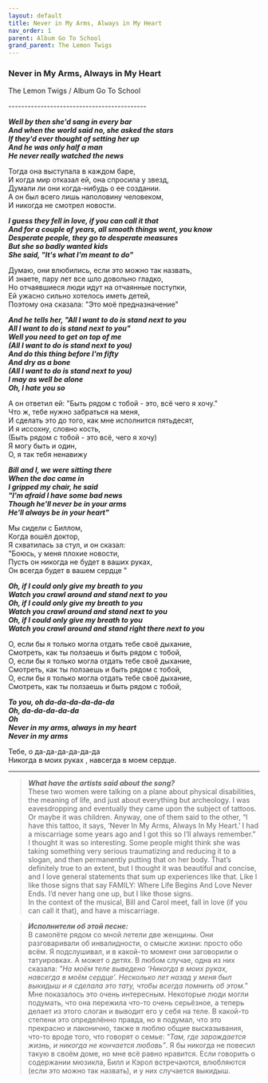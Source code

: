 ```yaml
---  
layout: default  
title: Never in My Arms, Always in My Heart  
nav_order: 1  
parent: Album Go To School  
grand_parent: The Lemon Twigs  
---  
```


### **Never in My Arms, Always in My Heart** 
<p>
The Lemon Twigs	/ Album Go To School
</p>
-------------------------------------------

**_Well by then she'd sang in every bar             
And when the world said no, she asked the stars  
If they'd ever thought of setting her up  
And he was only half a man  
He never really watched the news_**  

Тогда она выступала в каждом баре,  
И когда мир отказал ей, она спросила у звезд,  
Думали ли они когда-нибудь о ее создании.  
А он был всего лишь наполовину человеком,  
И никогда не смотрел новости.  

**_I guess they fell in love, if you can call it that  
And for a couple of years, all smooth things went, you know  
Desperate people, they go to desperate measures  
But she so badly wanted kids  
She said, "It's what I'm meant to do"_**  

Думаю, они влюбились, если это можно так назвать,  
И знаете, пару лет все шло довольно гладко,  
Но отчаявшиеся люди идут на отчаянные поступки,  
Ей ужасно сильно хотелось иметь детей,  
Поэтому она сказала: "Это моё предназначение"  

**_And he tells her, "All I want to do is stand next to you  
All I want to do is stand next to you"  
Well you need to get on top of me  
(All I want to do is stand next to you)  
And do this thing before I'm fifty  
And dry as a bone  
(All I want to do is stand next to you)  
I may as well be alone  
Oh, I hate you so_**  

А он ответил ей: "Быть рядом с тобой - это, всё чего я хочу."  
Что ж, тебе нужно забраться на меня,   
И сделать это до того, как мне исполнится пятьдесят,  
И я иссохну, словно кость,  
(Быть рядом с тобой - это всё, чего я хочу)  
Я могу быть и один,  
О, я так тебя ненавижу  

**_Bill and I, we were sitting there  
When the doc came in  
I gripped my chair, he said  
"I'm afraid I have some bad news  
Though he'll never be in your arms  
He'll always be in your heart"_**  

Мы сидели с Биллом,  
Когда вошёл доктор,  
Я схватилась за стул, и он сказал:  
"Боюсь, у меня плохие новости,  
Пусть он никогда не будет в ваших руках,  
Он всегда будет в вашем сердце "  

**_Oh, if I could only give my breath to you  
Watch you crawl around and stand next to you  
Oh, if I could only give my breath to you  
Watch you crawl around and stand next to you  
Oh, if I could only give my breath to you  
Watch you crawl around and stand right there next to you_**   

О, если бы я только могла отдать тебе своё дыхание,  
Смотреть, как ты ползаешь и быть рядом с тобой,  
О, если бы я только могла отдать тебе своё дыхание,  
Смотреть, как ты ползаешь и быть рядом с тобой,  
О, если бы я только могла отдать тебе своё дыхание,  
Смотреть, как ты ползаешь и быть рядом с тобой,  

**_To you, oh da-da-da-da-da-da  
Oh, da-da-da-da-da  
Oh  
Never in my arms, always in my heart  
Never in my arms_** 

Тебе, о да-да-да-да-да-да  
Никогда в моих руках , навсегда в моем сердце.   

- - -

> **_What have the artists said about the song?_**  
These two women were talking on a plane about physical disabilities, the meaning of life, and just about everything but archeology. I was eavesdropping and eventually they came upon the subject of tattoos. Or maybe it was children. Anyway, one of them said to the other, “I have this tattoo, it says, ‘Never In My Arms, Always In My Heart.’ I had a miscarriage some years ago and I got this so I’ll always remember.”  
I thought it was so interesting. Some people might think she was taking something very serious traumatizing and reducing it to a slogan, and then permanently putting that on her body. That’s definitely true to an extent, but I thought it was beautiful and concise, and I love general statements that sum up experiences like that. Like I like those signs that say FAMILY: Where Life Begins And Love Never Ends. I’d never hang one up, but I like those signs.  
In the context of the musical, Bill and Carol meet, fall in love (if you can call it that), and have a miscarriage.  

> **_Исполнители об этой песне:_**  
В самолёте рядом со мной летели две женщины. Они разговаривали об инвалидности, о смысле жизни: просто обо всём. Я подслушивал, и в какой-то момент они заговорили о татуировках. А может о детях. В любом случае, одна из них сказала: _"На моём теле выведено ‘Никогда в моих руках, навсегда в моём сердце’. Несколько лет назад у меня был выкидыш и я сделала это тату, чтобы всегда помнить об этом."_  
Мне показалось это очень интересным. Некоторые люди могли подумать, что она пережила что-то очень серьёзное, а теперь делает из этого слоган и выводит его у себя на теле. В какой-то степени это определённо правда, но я подумал, что это прекрасно и лаконично, также я люблю общие высказывания, что-то вроде того, что говорят о семье: _"Там, где зарождается жизнь, и никогда не кончается любовь"_. Я бы никогда не повесил такую в своём доме, но мне всё равно нравится.
Если говорить о содержании мюзикла, Билл и Кэрол встречаются, влюбляются (если это можно так назвать), и у них случается выкидыш.
